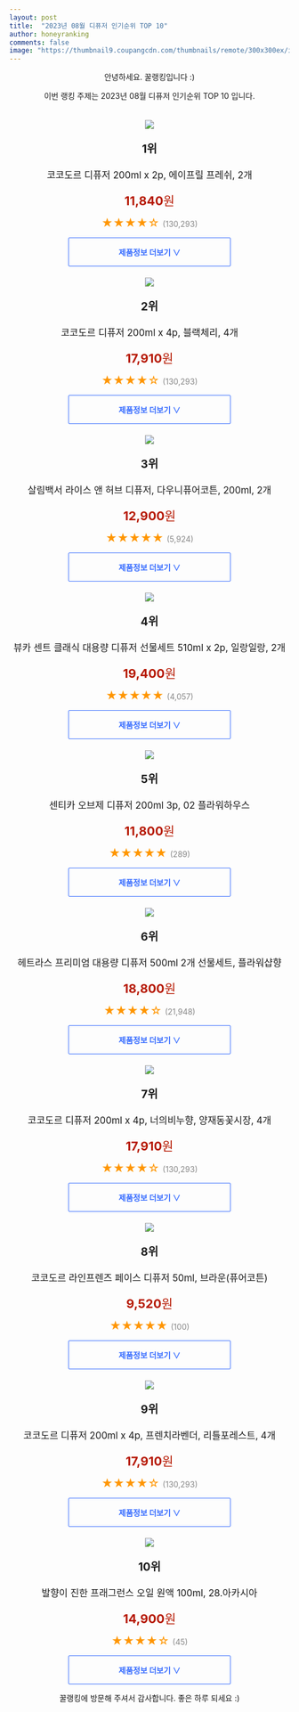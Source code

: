 ```yaml
---
layout: post
title:  "2023년 08월 디퓨저 인기순위 TOP 10"
author: honeyranking
comments: false
image: "https://thumbnail9.coupangcdn.com/thumbnails/remote/300x300ex/image/retail/images/2492479606726375-2f231879-b8f1-4c10-b41b-985f8c662071.jpg"
---
```

<p style="text-align: center;">안녕하세요. 꿀랭킹입니다 :)</p>
<p style="text-align: center;">이번 랭킹 주제는 2023년 08월 디퓨저 인기순위 TOP 10 입니다.</p><center><img src="https://thumbnail9.coupangcdn.com/thumbnails/remote/300x300ex/image/retail/images/2492479606726375-2f231879-b8f1-4c10-b41b-985f8c662071.jpg" style="margin-top:20px" /></center><p style="text-align: center; font-size: 20px"><b>1위</b></p><p style="text-align: center; font-size: 17px">코코도르 디퓨저 200ml x 2p, 에이프릴 프레쉬, 2개</p><p style="text-align: center;"><span style="color: #b61800; font-size: 22px;"><b>11,840</b>원</span></p><p style="text-align: center;"><span style="color: #ff9600; font-size: 20px;">★★★★☆ </span><span style="color: #878787;">(130,293)</span></p><center><a href="https://link.coupang.com/a/51qOI"><div style="font-size: 14px; display: inline-block; padding: 15px 90px; color: #346aff; border-radius: 2px; border: 1px solid #346aff; cursor: pointer;"><b>제품정보 더보기 &or;</b></div></a></center><center><img src="https://thumbnail7.coupangcdn.com/thumbnails/remote/300x300ex/image/retail/images/809888173103793-312b8751-ee66-4014-9f64-806711e88b47.jpg" style="margin-top:20px" /></center><p style="text-align: center; font-size: 20px"><b>2위</b></p><p style="text-align: center; font-size: 17px">코코도르 디퓨저 200ml x 4p, 블랙체리, 4개</p><p style="text-align: center;"><span style="color: #b61800; font-size: 22px;"><b>17,910</b>원</span></p><p style="text-align: center;"><span style="color: #ff9600; font-size: 20px;">★★★★☆ </span><span style="color: #878787;">(130,293)</span></p><center><a href="https://link.coupang.com/a/51qOJ"><div style="font-size: 14px; display: inline-block; padding: 15px 90px; color: #346aff; border-radius: 2px; border: 1px solid #346aff; cursor: pointer;"><b>제품정보 더보기 &or;</b></div></a></center><center><img src="https://thumbnail9.coupangcdn.com/thumbnails/remote/300x300ex/image/rs_quotation_api/c1zoznuz/09abd2b8e78e44fd91360c87881c62cb.jpg" style="margin-top:20px" /></center><p style="text-align: center; font-size: 20px"><b>3위</b></p><p style="text-align: center; font-size: 17px">살림백서 라이스 앤 허브 디퓨저, 다우니퓨어코튼, 200ml, 2개</p><p style="text-align: center;"><span style="color: #b61800; font-size: 22px;"><b>12,900</b>원</span></p><p style="text-align: center;"><span style="color: #ff9600; font-size: 20px;">★★★★★ </span><span style="color: #878787;">(5,924)</span></p><center><a href="https://link.coupang.com/a/51qOK"><div style="font-size: 14px; display: inline-block; padding: 15px 90px; color: #346aff; border-radius: 2px; border: 1px solid #346aff; cursor: pointer;"><b>제품정보 더보기 &or;</b></div></a></center><center><img src="https://thumbnail7.coupangcdn.com/thumbnails/remote/300x300ex/image/retail/images/283467352450777-054a5fe6-be42-4c08-a494-def0695eb94b.jpg" style="margin-top:20px" /></center><p style="text-align: center; font-size: 20px"><b>4위</b></p><p style="text-align: center; font-size: 17px">뷰카 센트 클래식 대용량 디퓨저 선물세트 510ml x 2p, 일랑일랑, 2개</p><p style="text-align: center;"><span style="color: #b61800; font-size: 22px;"><b>19,400</b>원</span></p><p style="text-align: center;"><span style="color: #ff9600; font-size: 20px;">★★★★★ </span><span style="color: #878787;">(4,057)</span></p><center><a href="https://link.coupang.com/a/51qOM"><div style="font-size: 14px; display: inline-block; padding: 15px 90px; color: #346aff; border-radius: 2px; border: 1px solid #346aff; cursor: pointer;"><b>제품정보 더보기 &or;</b></div></a></center><center><img src="https://thumbnail8.coupangcdn.com/thumbnails/remote/300x300ex/image/rs_quotation_api/z6u7tvqs/1614ea88598c4f328c7ba1a22b62f56d.jpg" style="margin-top:20px" /></center><p style="text-align: center; font-size: 20px"><b>5위</b></p><p style="text-align: center; font-size: 17px">센티카 오브제 디퓨저 200ml 3p, 02 플라워하우스</p><p style="text-align: center;"><span style="color: #b61800; font-size: 22px;"><b>11,800</b>원</span></p><p style="text-align: center;"><span style="color: #ff9600; font-size: 20px;">★★★★★ </span><span style="color: #878787;">(289)</span></p><center><a href="https://link.coupang.com/a/51qON"><div style="font-size: 14px; display: inline-block; padding: 15px 90px; color: #346aff; border-radius: 2px; border: 1px solid #346aff; cursor: pointer;"><b>제품정보 더보기 &or;</b></div></a></center><center><img src="https://thumbnail8.coupangcdn.com/thumbnails/remote/300x300ex/image/retail/images/9003205502817324-0ef11635-f4f8-4b86-a6c6-f3ab5e53da79.jpg" style="margin-top:20px" /></center><p style="text-align: center; font-size: 20px"><b>6위</b></p><p style="text-align: center; font-size: 17px">헤트라스 프리미엄 대용량 디퓨저 500ml 2개 선물세트, 플라워샵향</p><p style="text-align: center;"><span style="color: #b61800; font-size: 22px;"><b>18,800</b>원</span></p><p style="text-align: center;"><span style="color: #ff9600; font-size: 20px;">★★★★☆ </span><span style="color: #878787;">(21,948)</span></p><center><a href="https://link.coupang.com/a/51qOO"><div style="font-size: 14px; display: inline-block; padding: 15px 90px; color: #346aff; border-radius: 2px; border: 1px solid #346aff; cursor: pointer;"><b>제품정보 더보기 &or;</b></div></a></center><center><img src="https://thumbnail6.coupangcdn.com/thumbnails/remote/300x300ex/image/retail/images/812396276525631-201d2d7f-61f0-49b1-bbe6-3c07c9f60754.jpg" style="margin-top:20px" /></center><p style="text-align: center; font-size: 20px"><b>7위</b></p><p style="text-align: center; font-size: 17px">코코도르 디퓨저 200ml x 4p, 너의비누향, 양재동꽃시장, 4개</p><p style="text-align: center;"><span style="color: #b61800; font-size: 22px;"><b>17,910</b>원</span></p><p style="text-align: center;"><span style="color: #ff9600; font-size: 20px;">★★★★☆ </span><span style="color: #878787;">(130,293)</span></p><center><a href="https://link.coupang.com/a/51qOP"><div style="font-size: 14px; display: inline-block; padding: 15px 90px; color: #346aff; border-radius: 2px; border: 1px solid #346aff; cursor: pointer;"><b>제품정보 더보기 &or;</b></div></a></center><center><img src="https://thumbnail6.coupangcdn.com/thumbnails/remote/300x300ex/image/rs_quotation_api/kgvwgstw/7e6fd1fe968d4574b81e75ed63afac63.jpg" style="margin-top:20px" /></center><p style="text-align: center; font-size: 20px"><b>8위</b></p><p style="text-align: center; font-size: 17px">코코도르 라인프렌즈 페이스 디퓨저 50ml, 브라운(퓨어코튼)</p><p style="text-align: center;"><span style="color: #b61800; font-size: 22px;"><b>9,520</b>원</span></p><p style="text-align: center;"><span style="color: #ff9600; font-size: 20px;">★★★★★ </span><span style="color: #878787;">(100)</span></p><center><a href="https://link.coupang.com/a/51qOQ"><div style="font-size: 14px; display: inline-block; padding: 15px 90px; color: #346aff; border-radius: 2px; border: 1px solid #346aff; cursor: pointer;"><b>제품정보 더보기 &or;</b></div></a></center><center><img src="https://thumbnail9.coupangcdn.com/thumbnails/remote/300x300ex/image/retail/images/813397484918688-3c609288-af13-4072-a63a-f4d7e15fb6ad.jpg" style="margin-top:20px" /></center><p style="text-align: center; font-size: 20px"><b>9위</b></p><p style="text-align: center; font-size: 17px">코코도르 디퓨저 200ml x 4p, 프렌치라벤더, 리틀포레스트, 4개</p><p style="text-align: center;"><span style="color: #b61800; font-size: 22px;"><b>17,910</b>원</span></p><p style="text-align: center;"><span style="color: #ff9600; font-size: 20px;">★★★★☆ </span><span style="color: #878787;">(130,293)</span></p><center><a href="https://link.coupang.com/a/51qOR"><div style="font-size: 14px; display: inline-block; padding: 15px 90px; color: #346aff; border-radius: 2px; border: 1px solid #346aff; cursor: pointer;"><b>제품정보 더보기 &or;</b></div></a></center><center><img src="https://thumbnail7.coupangcdn.com/thumbnails/remote/300x300ex/image/vendor_inventory/dcbd/d1943a9becc00c34506e2eec230b2a7f1dc7d430d47f6b7a4f334fffe86c.jpg" style="margin-top:20px" /></center><p style="text-align: center; font-size: 20px"><b>10위</b></p><p style="text-align: center; font-size: 17px">발향이 진한 프래그런스 오일 원액 100ml, 28.아카시아</p><p style="text-align: center;"><span style="color: #b61800; font-size: 22px;"><b>14,900</b>원</span></p><p style="text-align: center;"><span style="color: #ff9600; font-size: 20px;">★★★★☆ </span><span style="color: #878787;">(45)</span></p><center><a href="https://link.coupang.com/a/51qOS"><div style="font-size: 14px; display: inline-block; padding: 15px 90px; color: #346aff; border-radius: 2px; border: 1px solid #346aff; cursor: pointer;"><b>제품정보 더보기 &or;</b></div></a></center><p style="text-align: center;">꿀랭킹에 방문해 주셔서 감사합니다. 좋은 하루 되세요 :)</p>